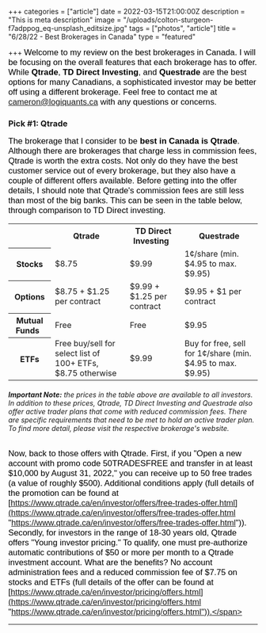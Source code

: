 +++
categories = ["article"]
date = 2022-03-15T21:00:00Z
description = "This is meta description"
image = "/uploads/colton-sturgeon-f7adppog_eq-unsplash_editsize.jpg"
tags = ["photos", "article"]
title = "6/28/22 - Best Brokerages in Canada"
type = "featured"

+++
<span style="color:black"><span style="font-family:Arial; font-size:1.2em;">Welcome to my review on the best brokerages in Canada. I will be focusing on the overall features that each brokerage has to offer. While **Qtrade**, **TD Direct Investing**, and **Questrade** are the best options for many Canadians, a sophisticated investor may be better off using a different brokerage. Feel free to contact me at cameron@logiquants.ca with any questions or concerns.</span></span>

### Pick #1: Qtrade

<span style="color:black"><span style="font-family:Arial; font-size:1.2em;">The brokerage that I consider to be **best in Canada is Qtrade**. Although there are brokerages that charge less in commission fees, Qtrade is worth the extra costs. Not only do they have the best customer service out of every brokerage, but they also have a couple of different offers available. Before getting into the offer details, I should note that Qtrade's commission fees are still less than most of the big banks. This can be seen in the table below, through comparison to TD Direct investing.</span></span>

<table>
<tr>  
<td> </td> <th>Qtrade  </th> <th>TD Direct Investing  </th> <th>Questrade</th> </tr> <tr> <th>Stocks</th> <td>$8.75</td> <td>$9.99</td> <td>1¢/share (min. $4.95 to max. $9.95)</td> </tr> <tr> <th>Options</th> <td>$8.75 + $1.25 per contract</td> <td>$9.99 + $1.25 per contract</td> <td>$9.95 + $1 per contract</td> </tr> <tr> <th>Mutual Funds  </th> <td>Free</td> <td>Free</td> <td>$9.95</td> </tr> <tr> <th>ETFs</th> <td>Free buy/sell for select list of 100+ ETFs, $8.75 otherwise</td> <td>$9.99</td> <td>Buy for free, sell for 1¢/share (min. $4.95 to max. $9.95)</td> </tr> </table>

###### **Important Note:** the prices in the table above are available to all investors. In addition to these prices, Qtrade, TD Direct Investing and Questrade also offer _active trader_ plans that come with reduced commission fees. There are specific requirements that need to be met to hold an active trader plan. To find more detail, please visit the respective brokerage's website.

<span style="color:black"><span style="font-family:Arial; font-size:1.2em;">Now, back to those offers with Qtrade. First, if you "Open a new account with promo code 50TRADESFREE and transfer in at least $10,000 by August 31, 2022," you can receive up to 50 free trades (a value of roughly $500). Additional conditions apply (full details of the promotion can be found at [https://www.qtrade.ca/en/investor/offers/free-trades-offer.html](https://www.qtrade.ca/en/investor/offers/free-trades-offer.html "https://www.qtrade.ca/en/investor/offers/free-trades-offer.html")). Secondly, for investors in the range of 18-30 years old, Qtrade offers "Young investor pricing." To qualify, one must pre-authorize automatic contributions of $50 or more per month to a Qtrade investment account. What are the benefits? No account administration fees and a reduced commission fee of $7.75 on stocks and ETFs (full details of the offer can be found at [https://www.qtrade.ca/en/investor/pricing/offers.html](https://www.qtrade.ca/en/investor/pricing/offers.html "https://www.qtrade.ca/en/investor/pricing/offers.html")).</span></span>

***